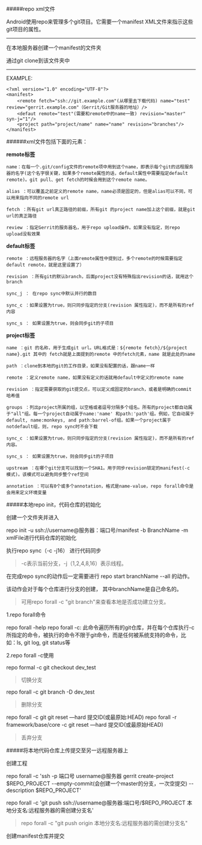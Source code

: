 #####repo xml文件

Android使用repo来管理多个git项目。它需要一个manifest XML文件来指示这些git项目的属性。

****
在本地服务器创建一个manifest的文件夹

通过git clone到该文件夹中
****

EXAMPLE:
```
<?xml version="1.0" encoding="UTF-8"?>
<manifest>
    <remote fetch="ssh://git.example.com"(从哪里去下载代码) name="test" review="gerrit.example.com"（Gerrit/Git服务器的地址）/>
	<defaut remote="test"(需要和remote中的name一致) revision="master" syn-j="1"/>
	<project path="project/name" name="name" revision="branches"/>
</manifest>
```

######xml文件包括下面的元素：

**remote标签**

	name：在每一个.git/config文件的remote项中用到这个name，即表示每个git的远程服务器的名字(这个名字很关键，如果多个remote属性的话，default属性中需要指定default remote)。git pull、get fetch的时候会用到这个remote name。
	
	alias ：可以覆盖之前定义的remote name，name必须是固定的，但是alias可以不同，可以用来指向不同的remote url
	
	fetch ：所有git url真正路径的前缀，所有git 的project name加上这个前缀，就是git url的真正路径
	
	review ：指定Gerrit的服务器名，用于repo upload操作。如果没有指定，则repo upload没有效果
	
	
**default标签**

	remote ：远程服务器的名字（上面remote属性中提到过，多个remote的时候需要指定default remote，就是这里设置了）
    
	revision ：所有git的默认branch，后面project没有特殊指出revision的话，就用这个branch
    
	sync_j ： 在repo sync中默认并行的数目
    
	sync_c ：如果设置为true，则只同步指定的分支(revision 属性指定)，而不是所有的ref内容
    
	sync_s ： 如果设置为true，则会同步git的子项目

**project标签**

	name ：git 的名称，用于生成git url。URL格式是：${remote fetch}/${project name}.git 其中的 fetch就是上面提到的remote 中的fetch元素，name 就是此处的name
    
	path ：clone到本地的git的工作目录，如果没有配置的话，跟name一样
    
	remote ：定义remote name，如果没有定义的话就用default中定义的remote name
    
	revision ：指定需要获取的git提交点，可以定义成固定的branch，或者是明确的commit 哈希值
    
	groups ：列出project所属的组，以空格或者逗号分隔多个组名。所有的project都自动属于"all"组。每一个project自动属于name:'name' 和path:'path'组。例如，它自动属于default, name:monkeys, and path:barrel-of组。如果一个project属于notdefault组，则，repo sync时不会下载
    
	sync_c ：如果设置为true，则只同步指定的分支(revision 属性指定)，而不是所有的ref内容。
    
	sync_s ： 如果设置为true，则会同步git的子项目
    
	upstream ：在哪个git分支可以找到一个SHA1。用于同步revision锁定的manifest(-c 模式)。该模式可以避免同步整个ref空间
    
	annotation ：可以有0个或多个annotation，格式是name-value，repo forall命令是会用来定义环境变量
	
#####本地repo init，代码仓库的初始化

创建一个文件夹并进入

repo init -u ssh://username@服务器：端口号/manifest -b BranchName -m xmlFile进行代码仓库的初始化

执行repo sync（-c -j16） 进行代码同步

>-c表示当前分支，-j（1,2,4,8,16）表示线程。

在完成repo sync的动作后一定需要进行 repo start branchName --all 的动作。

该动作会对于每个仓库进行分支的创建， 其中branchName是自己命名的。
>可用repo forall -c "git branch"来查看本地是否成功建立分支。

1.repo forall命令

 repo forall -help
 repo forall -c: 此命令遍历所有的git仓库，并在每个仓库执行-c所指定的命令，被执行的命令不限于git命令，而是任何被系统支持的命令，比如：ls, git log, git status等

2.repo forall -c使用
  
  repo formal -c git checkout dev_test
  >切换分支
  
  repo forall -c git branch -D dev_test
  >删除分支
  
  repo forall -c git git reset —hard 提交ID(或最原始:HEAD)
  repo forall -r framework/base/core -c git reset —hard 提交ID(或最原始HEAD)
  >丢弃分支

#####将本地代码仓库上传提交至另一远程服务器上

创建工程

repo forall -c 'ssh -p 端口号 username@服务器 gerrit create-project $REPO_PROJECT --empty-commit(会创建一个master的分支，一次空提交) --description $REPO_PROJECT'

repo forall -c 'git push ssh://username@服务器:端口号/$REPO_PROJECT 本地分支名:远程服务器的需创建分支名'
>repo forall -c "git push origin 本地分支名:远程服务器的需创建分支名"

创建manifest仓库并提交